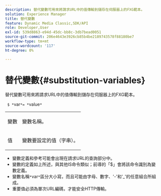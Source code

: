 ```yaml
---
description: 替代變數可用來將請求URL中的值傳輸到儲存在伺服器上的FXG範本。
solution: Experience Manager
title: 替代變數
feature: Dynamic Media Classic,SDK/API
role: Developer,User
exl-id: 539d8863-e94d-45dc-bb8c-3db7bead0051
source-git-commit: 206e4643e3926cb85b4be2189743578f88180be7
workflow-type: tm+mt
source-wordcount: '117'
ht-degree: 0%

---
```


# 替代變數{#substitution-variables}

替代變數可用來將請求URL中的值傳輸到儲存在伺服器上的FXG範本。

` $ *`var`*= *`value`*`

<table id="simpletable_76B381800C0D411F87CD551FC30B0579"> 
 <tr class="strow"> 
  <td class="stentry"> <p> <span class="codeph"> <span class="varname">變數</span> </span> </p> </td> 
  <td class="stentry"> <p>變數名稱。 </p> </td> 
 </tr> 
 <tr class="strow"> 
  <td class="stentry"> <p> <span class="codeph"> <span class="varname">值</span> </span> </p> </td> 
  <td class="stentry"> <p>變數要設定的值（字串）。 </p> </td> 
 </tr> 
</table>

* 變數定義和參考可能會出現在請求URL的查詢部分中。
* 變數的定義如上所述，與其他IS命令類似；前導的「$」會將該命令識別為變數定義。
* 變數名稱`*`var`*`區分大小寫，而且可能由字母、數字、&#39;-&#39;和&#39;_&#39;的任意組合所組成。
* 重要值必須為單次URL編碼，才能安全HTTP傳輸。
